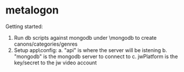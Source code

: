 # metalogon

Getting started:

1. Run db scripts against mongodb under \mongodb to create canons/categories/genres
2. Setup app\config:
  a. "api" is where the server will be istening
  b. "mongodb" is the mongodb server to connect to
  c. jwPlatform is the key/secret to the jw video account
